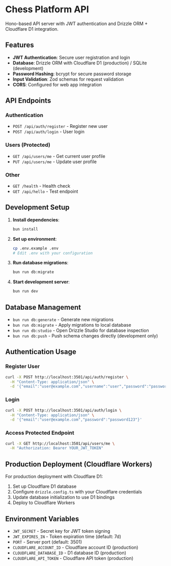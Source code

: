 # Chess Platform API

Hono-based API server with JWT authentication and Drizzle ORM + Cloudflare D1 integration.

## Features

- **JWT Authentication**: Secure user registration and login
- **Database**: Drizzle ORM with Cloudflare D1 (production) / SQLite (development)
- **Password Hashing**: bcrypt for secure password storage
- **Input Validation**: Zod schemas for request validation
- **CORS**: Configured for web app integration

## API Endpoints

### Authentication

- `POST /api/auth/register` - Register new user
- `POST /api/auth/login` - User login

### Users (Protected)

- `GET /api/users/me` - Get current user profile
- `PUT /api/users/me` - Update user profile

### Other

- `GET /health` - Health check
- `GET /api/hello` - Test endpoint

## Development Setup

1. **Install dependencies**:

   ```bash
   bun install
   ```

2. **Set up environment**:

   ```bash
   cp .env.example .env
   # Edit .env with your configuration
   ```

3. **Run database migrations**:

   ```bash
   bun run db:migrate
   ```

4. **Start development server**:
   ```bash
   bun run dev
   ```

## Database Management

- `bun run db:generate` - Generate new migrations
- `bun run db:migrate` - Apply migrations to local database
- `bun run db:studio` - Open Drizzle Studio for database inspection
- `bun run db:push` - Push schema changes directly (development only)

## Authentication Usage

### Register User

```bash
curl -X POST http://localhost:3501/api/auth/register \
  -H "Content-Type: application/json" \
  -d '{"email":"user@example.com","username":"user","password":"password123"}'
```

### Login

```bash
curl -X POST http://localhost:3501/api/auth/login \
  -H "Content-Type: application/json" \
  -d '{"email":"user@example.com","password":"password123"}'
```

### Access Protected Endpoint

```bash
curl -X GET http://localhost:3501/api/users/me \
  -H "Authorization: Bearer YOUR_JWT_TOKEN"
```

## Production Deployment (Cloudflare Workers)

For production deployment with Cloudflare D1:

1. Set up Cloudflare D1 database
2. Configure `drizzle.config.ts` with your Cloudflare credentials
3. Update database initialization to use D1 bindings
4. Deploy to Cloudflare Workers

## Environment Variables

- `JWT_SECRET` - Secret key for JWT token signing
- `JWT_EXPIRES_IN` - Token expiration time (default: 7d)
- `PORT` - Server port (default: 3501)
- `CLOUDFLARE_ACCOUNT_ID` - Cloudflare account ID (production)
- `CLOUDFLARE_DATABASE_ID` - D1 database ID (production)
- `CLOUDFLARE_API_TOKEN` - Cloudflare API token (production)
